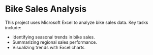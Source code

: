 # Bike Sales Analysis
This project uses Microsoft Excel to analyze bike sales data. Key tasks include:
- Identifying seasonal trends in bike sales.
- Summarizing regional sales performance.
- Visualizing trends with Excel charts.
